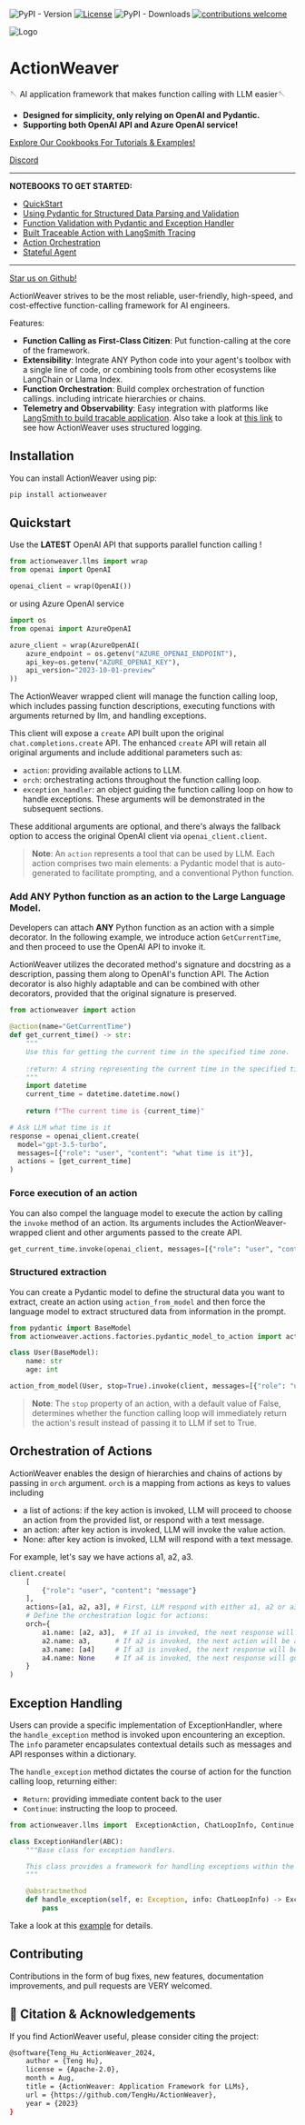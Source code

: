 ![PyPI - Version](https://img.shields.io/pypi/v/actionweaver?color=6cc644) 
[![License](https://img.shields.io/badge/License-Apache_2.0-blue.svg)](https://opensource.org/licenses/Apache-2.0)
![PyPI - Downloads](https://img.shields.io/pypi/dm/actionweaver)
[![contributions welcome](https://img.shields.io/badge/contributions-welcome-brightgreen.svg?style=flat)](https://github.com/TengHu/ActionWeaver/issues)





![Logo](docs/figures/actionweaver.png)


# ActionWeaver

🪡 AI application framework that makes function calling with LLM easier🪡
- **Designed for simplicity,  only relying on OpenAI and Pydantic.**
- **Supporting both OpenAI API and Azure OpenAI service!**

[Explore Our Cookbooks For Tutorials & Examples!](https://actionweaver.readthedocs.io/en/latest/notebooks/cookbooks/cookbook.html)

[Discord](https://discord.gg/fnsnBB99C2)

---

**NOTEBOOKS TO GET STARTED:**
- [QuickStart](docs/source/notebooks/cookbooks/quickstart.ipynb)
- [Using Pydantic for Structured Data Parsing and Validation](docs/source/notebooks/cookbooks/pydantic.ipynb)
- [Function Validation with Pydantic and Exception Handler](docs/source/blogpost/function_validation.md)
- [Built Traceable Action with LangSmith Tracing](docs/source/blogpost/langsmith.md)
- [Action Orchestration](docs/source/notebooks/cookbooks/orchestration.ipynb)
- [Stateful Agent](docs/source/notebooks/cookbooks/stateful_agent.ipynb)
  
---

[Star us on Github!](https://github.com/TengHu/ActionWeaver)

ActionWeaver strives to be the most reliable, user-friendly, high-speed, and cost-effective function-calling framework for AI engineers.

Features:
- **Function Calling as First-Class Citizen**: Put function-calling at the core of the framework.
- **Extensibility**: Integrate ANY Python code into your agent's toolbox with a single line of code, or combining tools from other ecosystems like LangChain or Llama Index.
- **Function Orchestration**: Build complex orchestration of function callings. including intricate hierarchies or chains.
- **Telemetry and Observability**: Easy integration with platforms like [LangSmith to build tracable application](https://github.com/TengHu/ActionWeaver/blob/main/docs/source/blogpost/langsmith.md
). Also take a look at [this link](https://actionweaver.readthedocs.io/en/latest/notebooks/cookbooks/logging.html) to see how ActionWeaver uses structured logging.

<!--
At a high level, ActionWeaver simplifies the process of creating functions, orchestrating them, and handling the invocation loop. An "action" in this context serves as an abstraction of functions or tools that users want the Language Model (LLM) to handle.

 <img src="docs/figures/function_loop.png"> -->


## Installation
You can install ActionWeaver using pip:

```python
pip install actionweaver
```
## Quickstart

Use the **LATEST** OpenAI API that supports parallel function calling !
```python
from actionweaver.llms import wrap
from openai import OpenAI

openai_client = wrap(OpenAI())
```

or using Azure OpenAI service
```python
import os
from openai import AzureOpenAI

azure_client = wrap(AzureOpenAI(
    azure_endpoint = os.getenv("AZURE_OPENAI_ENDPOINT"), 
    api_key=os.getenv("AZURE_OPENAI_KEY"),  
    api_version="2023-10-01-preview"
))
```
The ActionWeaver wrapped client will manage the function calling loop, which includes passing function descriptions, executing functions with arguments returned by llm, and handling exceptions.

This client will expose a `create` API built upon the original `chat.completions.create` API. The enhanced `create` API will retain all original arguments and include additional parameters such as:
- `action`: providing available actions to LLM.
- `orch`: orchestrating actions throughout the function calling loop.
- `exception_handler`: an object guiding the function calling loop on how to handle exceptions.
These arguments will be demonstrated in the subsequent sections.

These additional arguments are optional, and there's always the fallback option to access the original OpenAI client via `openai_client.client`.

> **Note**: An `action` represents a tool that can be used by LLM. Each action comprises two main elements: a Pydantic model that is auto-generated to facilitate prompting, and a conventional Python function. 

### Add ANY Python function as an action to the Large Language Model.

Developers can attach **ANY** Python function as an action with a simple decorator. In the following example, we introduce action `GetCurrentTime`, and then proceed to use the OpenAI API to invoke it.

ActionWeaver utilizes the decorated method's signature and docstring as a description, passing them along to OpenAI's function API. The Action decorator is also highly adaptable and can be combined with other decorators, provided that the original signature is preserved.

```python
from actionweaver import action

@action(name="GetCurrentTime")
def get_current_time() -> str:
    """
    Use this for getting the current time in the specified time zone.
    
    :return: A string representing the current time in the specified time zone.
    """
    import datetime
    current_time = datetime.datetime.now()
    
    return f"The current time is {current_time}"

# Ask LLM what time is it
response = openai_client.create(
  model="gpt-3.5-turbo",
  messages=[{"role": "user", "content": "what time is it"}],
  actions = [get_current_time]
)
```

### Force execution of an action
You can also compel the language model to execute the action by calling the `invoke` method of an action. Its arguments includes the ActionWeaver-wrapped client and other arguments passed to the create API.
```python 
get_current_time.invoke(openai_client, messages=[{"role": "user", "content": "what time is it"}], model="gpt-3.5-turbo", stream=False, force=True)
```

### Structured extraction
You can create a Pydantic model to define the structural data you want to extract, create an action using `action_from_model` and then force the language model to extract structured data from information in the prompt.

```python
from pydantic import BaseModel
from actionweaver.actions.factories.pydantic_model_to_action import action_from_model

class User(BaseModel):
    name: str
    age: int

action_from_model(User, stop=True).invoke(client, messages=[{"role": "user", "content": "Tom is 31 years old"}], model="gpt-3.5-turbo", stream=False, force=False)
```
> **Note**: The `stop` property of an action, with a default value of False, determines whether the function calling loop will immediately return the action's result instead of passing it to LLM if set to True.

## Orchestration of Actions

ActionWeaver enables the design of hierarchies and chains of actions by passing in `orch` argument. `orch` is a mapping from actions as keys to values including

-  a list of actions: if the key action is invoked, LLM will proceed to choose an action from the provided list, or respond with a text message.
-  an action: after key action is invoked, LLM will invoke the value action.
-  None: after key action is invoked, LLM will respond with a text message.

For example, let's say we have actions a1, a2, a3.
 
```python
client.create(
    [
        {"role": "user", "content": "message"} 
    ],
    actions=[a1, a2, a3], # First, LLM respond with either a1, a2 or a3, or text without action
    # Define the orchestration logic for actions:
    orch={
        a1.name: [a2, a3],  # If a1 is invoked, the next response will be either a2, a3 or a text response.
        a2.name: a3,      # If a2 is invoked, the next action will be a3
        a3.name: [a4]     # If a3 is invoked, the next response will be a4 or a text response.
        a4.name: None     # If a4 is invoked, the next response will guarantee to be a text message
    }
)
```

## Exception Handling

Users can provide a specific implementation of ExceptionHandler, where the `handle_exception` method is invoked upon encountering an exception. The `info` parameter encapsulates contextual details such as messages and API responses within a dictionary.

The `handle_exception` method dictates the course of action for the function calling loop, returning either:
- `Return`: providing immediate content back to the user
- `Continue`: instructing the loop to proceed.

```python
from actionweaver.llms import  ExceptionAction, ChatLoopInfo, Continue, Return

class ExceptionHandler(ABC):
    """Base class for exception handlers.

    This class provides a framework for handling exceptions within the function calling loop.
    """

    @abstractmethod
    def handle_exception(self, e: Exception, info: ChatLoopInfo) -> ExceptionAction:
        pass
```

Take a look at this [example](https://github.com/TengHu/ActionWeaver/blob/main/docs/source/blogpost/function_validation.md) for details.

## Contributing
Contributions in the form of bug fixes, new features, documentation improvements, and pull requests are VERY welcomed.

## 📔 Citation & Acknowledgements

If you find ActionWeaver useful, please consider citing the project:

```bash
@software{Teng_Hu_ActionWeaver_2024,
    author = {Teng Hu},
    license = {Apache-2.0},
    month = Aug,
    title = {ActionWeaver: Application Framework for LLMs},
    url = {https://github.com/TengHu/ActionWeaver},
    year = {2023}
}
```
